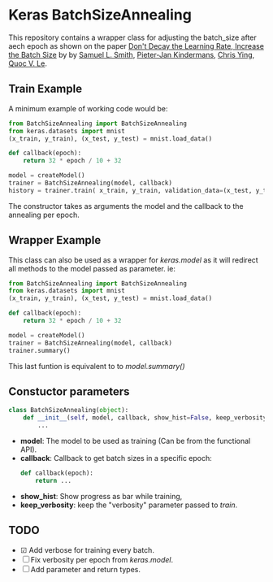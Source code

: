 # Keras BatchSizeAnnealing
This repository contains a wrapper class for adjusting the batch_size after aech epoch as shown on the paper [Don't Decay the Learning Rate, Increase the Batch Size](https://arxiv.org/abs/1711.00489) by by [Samuel L. Smith](https://arxiv.org/search?searchtype=author&query=Smith%2C+S+L), [Pieter-Jan Kindermans](https://arxiv.org/search?searchtype=author&query=Kindermans%2C+P), [Chris Ying](https://arxiv.org/search?searchtype=author&query=Ying%2C+C), [Quoc V. Le](https://arxiv.org/search?searchtype=author&query=Quoc%2C+V.%2C+Le).

## Train Example
A minimum example of working code would be:
```python
from BatchSizeAnnealing import BatchSizeAnnealing
from keras.datasets import mnist
(x_train, y_train), (x_test, y_test) = mnist.load_data()

def callback(epoch):
    return 32 * epoch / 10 + 32

model = createModel()
trainer = BatchSizeAnnealing(model, callback)
history = trainer.train( x_train, y_train, validation_data=(x_test, y_test), epochs=EPOCH, verbose=1)
``` 
The constructor takes as arguments the model and the callback to the annealing per epoch.
## Wrapper Example
This class can also be used as a wrapper for *keras.model* as it will redirect all methods to the model passed as parameter. ie:
```python
from BatchSizeAnnealing import BatchSizeAnnealing
from keras.datasets import mnist
(x_train, y_train), (x_test, y_test) = mnist.load_data()

def callback(epoch):
    return 32 * epoch / 10 + 32

model = createModel()
trainer = BatchSizeAnnealing(model, callback)
trainer.summary()
``` 
This last funtion is equivalent to to *model.summary()*
    
## Constuctor parameters

```python
class BatchSizeAnnealing(object):
    def __init__(self, model, callback, show_hist=False, keep_verbosity=False):
        ...
``` 
- **model**: The model to be used as training (Can be from the functional API).
- **callback**: Callback to get batch sizes in a specific epoch:
    ```python
    def callback(epoch):
        return ...
    ```
- **show_hist**: Show progress as bar while training,
- **keep_verbosity**: keep the "verbosity" parameter passed to *train*.
## TODO
- &#9745; Add verbose for training every batch.
- &#9744; Fix verbosity per epoch from *keras.model*.
- &#9744; Add parameter and return types.